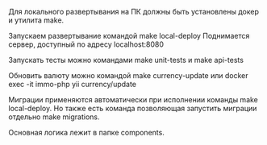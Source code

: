Для локального развертывания на ПК должны быть установлены докер и утилита make.

Запускаем развертывание командой make local-deploy
Поднимается сервер, доступный по адресу localhost:8080

Запускать тесты можно командами make unit-tests и make api-tests

Обновить валюту можно командой make currency-update или docker exec -it immo-php yii currency/update

Миграции применяются автоматически при исполнении команды make local-deploy.
Но также есть команда позволяющая запустить миграции отдельно make migrations.

Основная логика лежит в папке components.